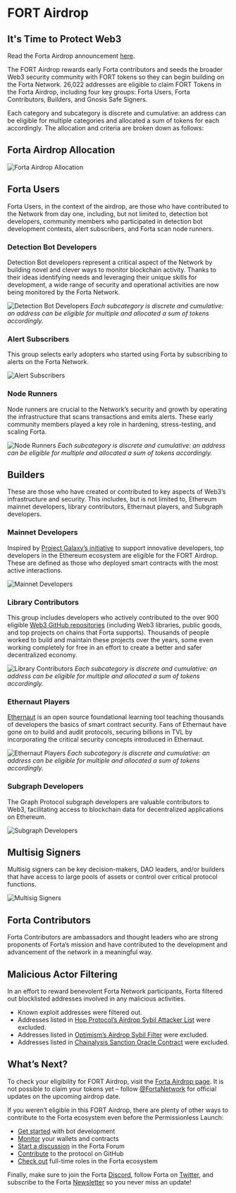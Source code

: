 # FORT Airdrop

<h2>It's Time to Protect Web3</h2>

Read the Forta Airdrop announcement [here](https://forta.org/blog/fort-airdrop/).

The FORT Airdrop rewards early Forta contributors and seeds the broader Web3 security community with FORT tokens so they can begin building on the Forta Network. 26,022 addresses are eligible to claim FORT Tokens in the Forta Airdrop, including four key groups: Forta Users, Forta Contributors, Builders, and Gnosis Safe Signers.

Each category and subcategory is discrete and cumulative: an address can be eligible for multiple categories and allocated a sum of tokens for each accordingly. The allocation and criteria are broken down as follows:

## Forta Airdrop Allocation

![Forta Airdrop Allocation](airdrop-table1.png)

## Forta Users

Forta Users, in the context of the airdrop, are those who have contributed to the Network from day one, including, but not limited to, detection bot developers, community members who participated in detection bot development contests, alert subscribers, and Forta scan node runners. 

### Detection Bot Developers

Detection Bot developers represent a critical aspect of the Network by building novel and clever ways to monitor blockchain activity. Thanks to their ideas identifying needs and leveraging their unique skills for development, a wide range of security and operational activities are now being monitored by the Forta Network.

![Detection Bot Developers](airdrop-table2.png)
*Each subcategory is discrete and cumulative: an address can be eligible for multiple and allocated a sum of tokens accordingly.*

### Alert Subscribers

This group selects early adopters who started using Forta by subscribing to alerts on the Forta Network. 

![Alert Subscribers](airdrop-table3.png)

### Node Runners

Node runners are crucial to the Network’s security and growth by operating the infrastructure that scans transactions and emits alerts. These early community members played a key role in hardening, stress-testing, and scaling Forta.

![Node Runners](airdrop-table4.png)
*Each subcategory is discrete and cumulative: an address can be eligible for multiple and allocated a sum of tokens accordingly.*

## Builders

These are those who have created or contributed to key aspects of Web3’s infrastructure and security. This includes, but is not limited to, Ethereum mainnet developers, library contributors, Ethernaut players, and Subgraph developers. 

### Mainnet Developers

Inspired by [Project Galaxy’s initiative](https://blog.galaxy.eco/project-galaxy-announces-shadowy-super-coder-nft-pack-with-300-million-worth-of-perks-c5cb9ea2d18a) to support innovative developers, top developers in the Ethereum ecosystem are eligible for the FORT Airdrop. These are defined as those who deployed smart contracts with the most active interactions. 

![Mainnet Developers](airdrop-table5.png)

### Library Contributors

This group includes developers who actively contributed to the over 900 eligible [Web3 GitHub repositories](https://docs.google.com/spreadsheets/d/1VgLQIiceycJf0i6gofPTWi05UCfJJ4PURBEvkSCLG-E/edit?usp=sharing) (including Web3 libraries, public goods, and top projects on chains that Forta supports). Thousands of people worked to build and maintain these projects over the years, some even working completely for free in an effort to create a better and safer decentralized economy.

![Library Contributors](airdrop-table6.png)
*Each subcategory is discrete and cumulative: an address can be eligible for multiple and allocated a sum of tokens accordingly.*

### Ethernaut Players

[Ethernaut](https://ethernaut.openzeppelin.com) is an open source foundational learning tool teaching thousands of developers the basics of smart contract security. Fans of Ethernaut have gone on to build and audit protocols, securing billions in TVL by incorporating the critical security concepts introduced in Ethernaut.

![Ethernaut Players](airdrop-table7.png)
*Each subcategory is discrete and cumulative: an address can be eligible for multiple and allocated a sum of tokens accordingly.*

### Subgraph Developers

The Graph Protocol subgraph developers are valuable contributors to Web3, facilitating access to blockchain data for decentralized applications on Ethereum. 

![Subgraph Developers](airdrop-table8.png)

## Multisig Signers 

Multisig signers can be key decision-makers, DAO leaders, and/or builders that have access to large pools of assets or control over critical protocol functions. 

![Multisig Signers](airdrop-table9.png)

## Forta Contributors

Forta Contributors are ambassadors and thought leaders who are strong proponents of Forta’s mission and have contributed to the development and advancement of the network in a meaningful way.

## Malicious Actor Filtering

In an effort to reward benevolent Forta Network participants, Forta filtered out blocklisted addresses involved in any malicious activities.

- Known exploit addresses were filtered out. 
- Addresses listed in [Hop Protocol’s Airdrop Sybil Attacker List](https://github.com/hop-protocol/hop-airdrop/tree/master/src/data/blacklists) were excluded. 
- Addresses listed in [Optimism’s Airdrop Sybil Filter](https://docs.google.com/spreadsheets/d/1kUAt-vrkID0yBkic72djWRxdliK8W_5rBGxq6-Iv3cg/edit#gid=822397105) were excluded.
- Addresses listed in [Chainalysis Sanction Oracle Contract](https://go.chainalysis.com/chainalysis-oracle-docs.html) were excluded.

## What’s Next?

To check your eligibility for FORT Airdrop, visit the [Forta Airdrop page](https://airdrop.forta.network). It is not possible to claim your tokens yet – follow [@FortaNetwork](https://twitter.com/fortanetwork) for official updates on the upcoming airdrop date.

If you weren’t eligible in this FORT Airdrop, there are plenty of other ways to contribute to the Forta ecosystem even before the Permissionless Launch:

- [Get started](https://forta.org/developers/) with bot development
- [Monitor](https://app.forta.network/) your wallets and contracts
- [Start a discussion](https://gov.forta.network/) in the Forta Forum
- [Contribute](https://github.com/forta-network) to the protocol on GitHub
- [Check out](https://boards.greenhouse.io/forta) full-time roles in the Forta ecosystem

Finally, make sure to join the Forta [Discord](https://discord.com/invite/fortanetwork), follow Forta on [Twitter](https://twitter.com/fortanetwork), and subscribe to the Forta [Newsletter](https://forta.substack.com/) so you never miss an update!